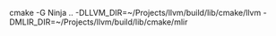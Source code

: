 cmake -G Ninja .. -DLLVM_DIR=~/Projects/llvm/build/lib/cmake/llvm -DMLIR_DIR=~/Projects/llvm/build/lib/cmake/mlir